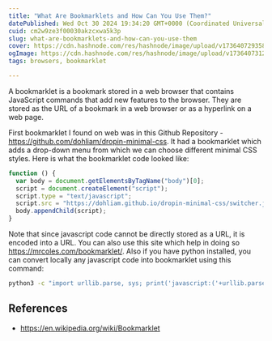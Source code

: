 ```yaml
---
title: "What Are Bookmarklets and How Can You Use Them?"
datePublished: Wed Oct 30 2024 19:34:20 GMT+0000 (Coordinated Universal Time)
cuid: cm2w9ze3f00030akzcxwa5k3p
slug: what-are-bookmarklets-and-how-can-you-use-them
cover: https://cdn.hashnode.com/res/hashnode/image/upload/v1736407293581/32ca3906-1310-4970-8724-b16da214a8b7.png
ogImage: https://cdn.hashnode.com/res/hashnode/image/upload/v1736407312263/dea35dc3-da12-4426-84ab-47dfed2f76a2.png
tags: browsers, bookmarklet

---
```


A bookmarklet is a bookmark stored in a web browser that contains JavaScript commands that add new features to the browser. They are stored as the URL of a bookmark in a web browser or as a hyperlink on a web page.

First bookmarklet I found on web was in this Github Repository - <https://github.com/dohliam/dropin-minimal-css>. It had a bookmarklet which adds a drop-down menu from which we can choose different minimal CSS styles. Here is what the bookmarklet code looked like:

```js
function () {
  var body = document.getElementsByTagName("body")[0];
  script = document.createElement("script");
  script.type = "text/javascript";
  script.src = "https://dohliam.github.io/dropin-minimal-css/switcher.js";
  body.appendChild(script);
}
```

Note that since javascript code cannot be directly stored as a URL, it is encoded into a URL. You can also use this site which help in doing so <https://mrcoles.com/bookmarklet/>. Also if you have python installed, you can convert locally any javascript code into bookmarklet using this command:

```bash
python3 -c "import urllib.parse, sys; print('javascript:('+urllib.parse.quote(''.join([line[:-1] for line in open(sys.argv[1]).readlines()]))+')()')" [javascript_code.js]
```

## References

- <https://en.wikipedia.org/wiki/Bookmarklet>